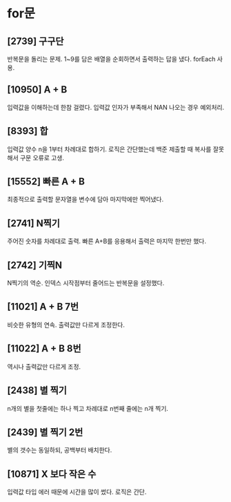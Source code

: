 # for문

## [2739] 구구단

반복문을 돌리는 문제. 1~9를 담은 배열을 순회하면서 출력하는 답을 냈다. forEach 사용.

## [10950] A + B

입력값을 이해하는데 한참 걸렸다. 입력값 인자가 부족해서 NAN 나오는 경우 예외처리.

## [8393] 합

입력값 양수 n을 1부터 차례대로 합하기. 로직은 간단했는데 백준 제출할 때 복사를 잘못해서 구문 오류로 고생.

## [15552] 빠른 A + B

최종적으로 출력할 문자열을 변수에 담아 마지막에만 찍어냈다.

## [2741] N찍기

주어진 숫자를 차례대로 출력. 빠른 A+B를 응용해서 출력은 마지막 한번만 했다.

## [2742] 기찍N

N찍기의 역순. 인덱스 시작점부터 줄어드는 반복문을 설정했다.

## [11021] A + B 7번

비슷한 유형의 연속. 출력값만 다르게 조정한다.

## [11022] A + B 8번

역시나 출력값만 다르게 조정.

## [2438] 별 찍기

n개의 별을 첫줄에는 하나 찍고 차례대로 n번째 줄에는 n개 찍기.

## [2439] 별 찍기 2번

별의 갯수는 동일하되, 공백부터 배치한다.

## [10871] X 보다 작은 수

입력값 타입 에러 때문에 시간을 많이 썼다. 로직은 간단.
